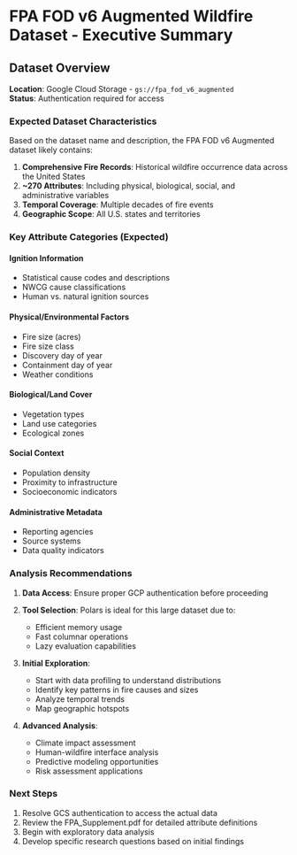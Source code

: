 # FPA FOD v6 Augmented Wildfire Dataset - Executive Summary

## Dataset Overview

**Location**: Google Cloud Storage - `gs://fpa_fod_v6_augmented`  
**Status**: Authentication required for access

### Expected Dataset Characteristics

Based on the dataset name and description, the FPA FOD v6 Augmented dataset likely contains:

1. **Comprehensive Fire Records**: Historical wildfire occurrence data across the United States
2. **~270 Attributes**: Including physical, biological, social, and administrative variables
3. **Temporal Coverage**: Multiple decades of fire events
4. **Geographic Scope**: All U.S. states and territories

### Key Attribute Categories (Expected)

#### Ignition Information
- Statistical cause codes and descriptions
- NWCG cause classifications
- Human vs. natural ignition sources

#### Physical/Environmental Factors
- Fire size (acres)
- Fire size class
- Discovery day of year
- Containment day of year
- Weather conditions

#### Biological/Land Cover
- Vegetation types
- Land use categories
- Ecological zones

#### Social Context
- Population density
- Proximity to infrastructure
- Socioeconomic indicators

#### Administrative Metadata
- Reporting agencies
- Source systems
- Data quality indicators

### Analysis Recommendations

1. **Data Access**: Ensure proper GCP authentication before proceeding
2. **Tool Selection**: Polars is ideal for this large dataset due to:
   - Efficient memory usage
   - Fast columnar operations
   - Lazy evaluation capabilities

3. **Initial Exploration**:
   - Start with data profiling to understand distributions
   - Identify key patterns in fire causes and sizes
   - Analyze temporal trends
   - Map geographic hotspots

4. **Advanced Analysis**:
   - Climate impact assessment
   - Human-wildfire interface analysis
   - Predictive modeling opportunities
   - Risk assessment applications

### Next Steps

1. Resolve GCS authentication to access the actual data
2. Review the FPA_Supplement.pdf for detailed attribute definitions
3. Begin with exploratory data analysis
4. Develop specific research questions based on initial findings
